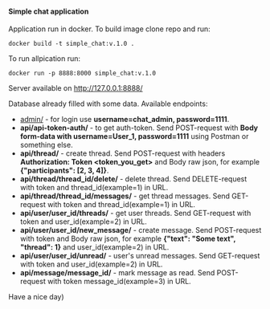 #### Simple chat application

Application run in docker. To build image clone repo and run:
```commandline
docker build -t simple_chat:v.1.0 .
```
To run allpication run:
```commandline
docker run -p 8888:8000 simple_chat:v.1.0
```
Server available on http://127.0.0.1:8888/

Database already filled with some data.
Available endpoints:
- [admin/](http://127.0.0.1:8888/admin/) - for login use **username=chat_admin, password=1111**.
- **api/api-token-auth/** - to get auth-token. Send POST-request with
**Body form-data with username=User_1, password=1111** using Postman or something else.
- **api/thread/** - create thread. Send POST-request with headers 
**Authorization: Token <token_you_get>** and Body raw json, for example **{"participants": [2, 3, 4]}**.
- **api/thread/thread_id/delete/** - delete thread. Send DELETE-request with token and thread_id(example=1) in URL.
- **api/thread/thread_id/messages/** - get thread messages. Send GET-request with token and thread_id(example=1) in URL.
- **api/user/user_id/threads/** - get user threads. Send GET-request with token and user_id(example=2) in URL.
- **api/user/user_id/new_message/** - create message. Send POST-request with token and Body raw json, 
for example **{"text": "Some text", "thread": 1}** and user_id(example=2) in URL.
- **api/user/user_id/unread/** - user's unread messages. Send GET-request with token and user_id(example=2) in URL.
- **api/message/message_id/** - mark message as read. Send POST-request with token message_id(example=3) in URL.

Have a nice day)
